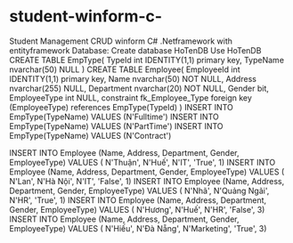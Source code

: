 # student-winform-c-
Student Management CRUD winform C# .Netframework with entityframework
Database: 
Create database HoTenDB
Use HoTenDB
CREATE TABLE EmpType(
	TypeId int IDENTITY(1,1) primary key,
	TypeName nvarchar(50) NULL
	)
CREATE TABLE Employee(
	EmployeeId int IDENTITY(1,1) primary key,
	Name nvarchar(50) NOT NULL,
	Address nvarchar(255) NULL,
	Department nvarchar(20) NOT NULL,
	Gender bit,
	EmployeeType int NULL,
	constraint fk_Employee_Type foreign key (EmployeeType) references EmpType(TypeId)
	)
INSERT INTO EmpType(TypeName) VALUES (N'Fulltime')
INSERT INTO EmpType(TypeName) VALUES (N'PartTime')
INSERT INTO EmpType(TypeName) VALUES (N'Contract')

INSERT INTO Employee (Name, Address, Department, Gender, EmployeeType) VALUES ( N'Thuận', N'Huế', N'IT', 'True', 1)
INSERT INTO Employee (Name, Address, Department, Gender, EmployeeType) VALUES ( N'Lan', N'Hà Nội', N'IT', 'False', 1)
INSERT INTO Employee (Name, Address, Department, Gender, EmployeeType) VALUES ( N'Nhã', N'Quảng Ngãi', N'HR', 'True', 1)
INSERT INTO Employee (Name, Address, Department, Gender, EmployeeType) VALUES ( N'Hương', N'Huế', N'HR', 'False', 3)
INSERT INTO Employee (Name, Address, Department, Gender, EmployeeType) VALUES ( N'Hiếu', N'Đà Nẵng', N'Marketing', 'True', 3)

